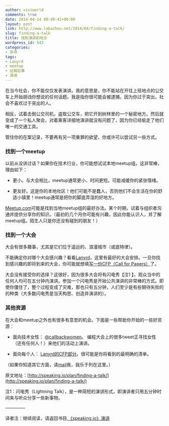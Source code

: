 ```yaml
---
author: viviworld
comments: true
date: 2014-04-14 00:49:41+00:00
layout: post
link: http://www.labazhou.net/2014/04/finding-a-talk/
slug: finding-a-talk
title: 找到演讲的地方
wordpress_id: 543
categories:
- 杂项
tags:
- Lanyrd
- meetup
- 征稿启事
- 演讲
---
```


在当今社会，你不能仅仅发表演讲。我的意思是，你不能站在开往上班地点的公交车上开始胡诌你想说的任何话题。我是指你很可能会被逮捕，因为你过于突出，社会不喜欢过于突出的人。

相反，试着击倒公交司机，盗取公交车，把它开到树林里的一个秘密地方。然后就变成了一个私人聚会，对着乘客详细地演讲就没有问题了，因为你已经偷走了他们唯一的交通工具。

管住你的在案记录，不要再有另一项重罪的欲望，你或许可以尝试另一些方式。


### 找到一个meetup


以前从没讲过话？如果你在技术行业，你可能想试试本地meetup组。这非常棒，理由如下：



	
  * 更小。与大会相比，meetup通常更小、时间更短。可能减缓你的紧张情绪。

	
  * 更友好。这是你的本地社区！他们可能不是蠢人，否则他们不会生活在你的舒适小镇里！meetup通常是把你的脚底弄湿的好地方。


[Meetup.com](http://www.meetup.com/)可能是找到当地meetup组的最好办法。某个时期，试着与组织者沟通并提供分享你的知识。（最初的几个月你可能有兴趣，因此你能认识人，并了解meetup组。陌生人只是你还没有碰到的朋友！）


### 找到一个大会


大会有很多趣事，尤其是它们位于遥远的、浪漫城市（或底特律）。

不能确定你对哪个大会感兴趣？看看[Lanyrd](http://lanyrd.com/)，这里有最好的大会安排。一旦你找到感兴趣的即将到来的大会，你可能就想填[写一份CFP（Call for Papers）](http://www.labazhou.net/2014/04/writing-a-cfp/)了。

大会没有接受你的选择？这很好，因为很多大会将有闪电秀【注1 】，观众当中的任何人均可在五分钟内演讲。参加一个闪电秀是开始公共演讲的非常棒的方式。即使你僵住了，整个过程变成了灾难，那也只有五分钟，人们至少是有些期待失败的的种类（大多数闪电秀是当天构思、创造并演讲的）。


### 其他资源


在大会和meetup之外也有很多有意思的机会。下面是一些帮助你开始的一些好资源：



	
  * 面向技术女性： [@callbackwomen](https://twitter.com/callbackwomen)。 编程大会上的很多tweet正寻找女性（还有任何人！）来他们的活动上演讲。

	
  * 面向每个人： [Lanyrd的CFP部分](http://lanyrd.com/calls/)。很可能是你将看到的最明确的清单。


（如果你知道其它方面，请[mail](mailto:zach@zachholman.com)我，我乐于列在这里。）

原文地址：[http://speaking.io/plan/finding-a-talk/](http://speaking.io/plan/finding-a-talk/)

注1：闪电秀（Lightning Talk），是一种简短的演讲形式，即演讲者只用五分钟时间来与听众分享一些新事物。

————–

译者注：继续阅读，请返回书目,[《speaking.io》演讲](http://www.labazhou.net/books/#speaking)
